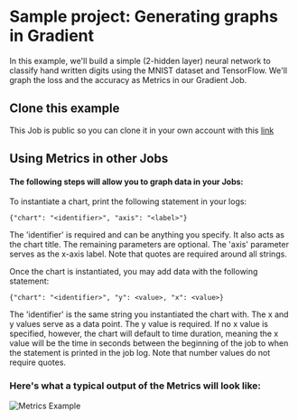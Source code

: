 # Sample project: Generating graphs in Gradient

In this example,  we'll build a simple (2-hidden layer) neural network to classify hand written digits using the MNIST dataset and TensorFlow.  We'll graph the loss and the accuracy as Metrics in our Gradient Job.

## Clone this example
This Job is public so you can clone it in your own account with this [link](https://www.paperspace.com/console/jobs/jlczqui8u23ij)

## Using Metrics in other Jobs
#### The following steps will allow you to graph data in your Jobs:

To instantiate a chart, print the following statement in your logs:

```{"chart": "<identifier>", "axis": "<label>"}```

The 'identifier' is required and can be anything you specify. It also acts as the chart title. The remaining parameters are optional. The 'axis' parameter serves as the x-axis label. Note that quotes are required around all strings.

Once the chart is instantiated, you may add data with the following statement:

```{"chart": "<identifier>", "y": <value>, "x": <value>}```

The 'identifier' is the same string you instantiated the chart with. The x and y values serve as a data point. The y value is required. If no x value is specified, however, the chart will default to time duration, meaning the x value will be the time in seconds between the beginning of the job to when the statement is printed in the job log. Note that number values do not require quotes.

### Here's what a typical output of the Metrics will look like:

![Metrics Example](https://i.imgur.com/ZBuGMNi.png)
